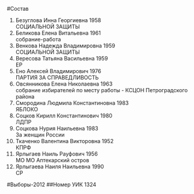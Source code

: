#Состав
1. Безуглова Инна Георгиевна 1958   
    СОЦИАЛЬНОЙ ЗАЩИТЫ
2. Беликова Елена Витальевна 1961   
    собрание-работа
3. Венкова Надежда Владимировна 1959   
    СОЦИАЛЬНОЙ ЗАЩИТЫ
4. Вересова Татьяна Васильевна 1959   
    ЕР
5. Ено Алексей Владимирович 1976   
    ПАРТИЯ ЗА СПРАВЕДЛИВОСТЬ
6. Овсянникова Елена Николаевна 1963   
    собрание избирателей по месту работы - КСЦОН Петроградского района
7. Смородина Людмила Константиновна 1983   
    ЯБЛОКО
8. Соцков Кирилл Константинович 1980   
    ЛДПР
9. Соцкова Нурия Наильевна 1983   
    За женщин России
10. Ткаченко Валентина Викторовна 1952   
    КПРФ
11. Ярлыгаев Наиль Рауфович 1956   
    МО МО Аптекарский остров
12. Ярлыгаева Наиля Наильевна 1990   
    СР

#Выборы-2012
##Номер УИК
1324